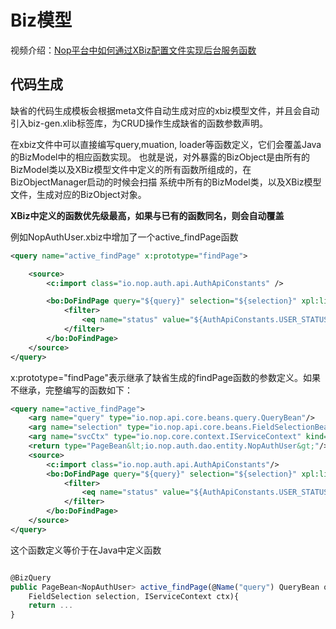 # Biz模型

视频介绍：[Nop平台中如何通过XBiz配置文件实现后台服务函数](https://www.bilibili.com/video/BV1aN411B7Ju/)

## 代码生成

缺省的代码生成模板会根据meta文件自动生成对应的xbiz模型文件，并且会自动引入biz-gen.xlib标签库，为CRUD操作生成缺省的函数参数声明。

在xbiz文件中可以直接编写query,muation, loader等函数定义，它们会覆盖Java的BizModel中的相应函数实现。
也就是说，对外暴露的BizObject是由所有的BizModel类以及XBiz模型文件中定义的所有函数所组成的，在BizObjectManager启动的时候会扫描
系统中所有的BizModel类，以及XBiz模型文件，生成对应的BizObject对象。

**XBiz中定义的函数优先级最高，如果与已有的函数同名，则会自动覆盖**

例如NopAuthUser.xbiz中增加了一个active\_findPage函数

```xml
<query name="active_findPage" x:prototype="findPage">

    <source>
        <c:import class="io.nop.auth.api.AuthApiConstants" />

        <bo:DoFindPage query="${query}" selection="${selection}" xpl:lib="/nop/biz/xlib/bo.xlib">
            <filter>
                <eq name="status" value="${AuthApiConstants.USER_STATUS_ACTIVE}" />
            </filter>
        </bo:DoFindPage>
    </source>
</query>
```

x:prototype="findPage"表示继承了缺省生成的findPage函数的参数定义。如果不继承，完整编写的函数如下：

```xml
<query name="active_findPage">
    <arg name="query" type="io.nop.api.core.beans.query.QueryBean"/>
    <arg name="selection" type="io.nop.api.core.beans.FieldSelectionBean" kind="FieldSelection"/>
    <arg name="svcCtx" type="io.nop.core.context.IServiceContext" kind="ServiceContext"/>
    <return type="PageBean&lt;io.nop.auth.dao.entity.NopAuthUser&gt;"/>
    <source>
        <c:import class="io.nop.auth.api.AuthApiConstants"/>
        <bo:DoFindPage query="${query}" selection="${selection}" xpl:lib="/nop/biz/xlib/bo.xlib">
            <filter>
                <eq name="status" value="${AuthApiConstants.USER_STATUS_ACTIVE}"/>
            </filter>
        </bo:DoFindPage>
    </source>
</query>
```

这个函数定义等价于在Java中定义函数

```javascript

@BizQuery
public PageBean<NopAuthUser> active_findPage(@Name("query") QueryBean query, 
    FieldSelection selection, IServiceContext ctx){
    return ...    
}
```
